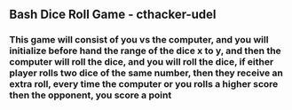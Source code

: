 ## Bash Dice Roll Game - cthacker-udel

### This game will consist of you vs the computer, and you will initialize before hand the range of the dice x to y, and then the computer will roll the dice, and you will roll the dice, if either player rolls two dice of the same number, then they receive an extra roll, every time the computer or you rolls a higher score then the opponent, you score a point
